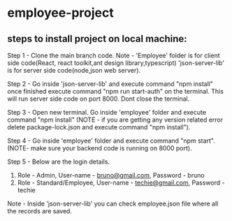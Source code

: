 # employee-project
## steps to install project on local machine:

Step 1 - Clone the main branch code.
Note - 'Employee' folder is for client side code(React, react toolkit,ant design library,typescript)
'json-server-lib' is for server side code(node,json web server).

Step 2 - Go inside 'json-server-lib' and execute command "npm install" once finished execute command "npm run start-auth" on the terminal. This will run server side code on port 8000. Dont close the terminal.

Step 3 - Open new terminal. Go inside 'employee' folder and execute command "npm install" (NOTE - if you are getting any version related error delete package-lock.json and execute command "npm install").

Step 4 - Go inside 'employee' folder and execute command "npm start". (NOTE- make sure your backend code is running on 8000 port).

Step 5 - Below are the login details.
1) Role - Admin, User-name - bruno@gmail.com, Password - bruno  
2) Role - Standard/Employee, User-name - techie@gmail.com, Password - techie 


Note -  Inside 'json-server-lib' you can check employee.json file where all the records are saved.


